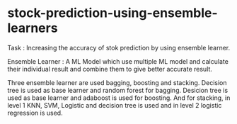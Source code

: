# stock-prediction-using-ensemble-learners

Task : Increasing the accuracy of stok prediction by using ensemble learner. 

Ensemble Learner : A ML Model which use multiple ML model and calculate their individual result and combine them to give better accurate result.

Three ensemble learner are used bagging, boosting and stacking.
Decision tree is used as base learner and random forest for bagging. Desicion tree is used as base learner and adaboost is used for boosting. And for stacking, in level 1 KNN, SVM, Logistic and decision tree is used and in level 2 logistic regression is used.
